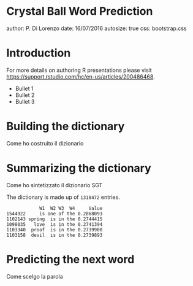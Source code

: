 
Crystal Ball Word Prediction
========================================================
author: P. Di Lorenzo
date: 16/07/2016
autosize: true
css: bootstrap.css

Introduction
========================================================

For more details on authoring R presentations please visit <https://support.rstudio.com/hc/en-us/articles/200486468>.

- Bullet 1
- Bullet 2
- Bullet 3

Building the dictionary
========================================================
Come ho costruito il dizionario



Summarizing the dictionary 
========================================================

Come ho sintetizzato il dizionario SGT


   
The dictionary is made up of ``1318472`` entries.
   

```
            W1  W2 W3  W4     Value
1544922     is one of the 0.2868093
1102143 spring  is in the 0.2744415
1098035   love  is in the 0.2741394
1103340  proof  is in the 0.2739900
1103158  devil  is in the 0.2739893
```


Predicting the next word
========================================================

Come scelgo la parola


